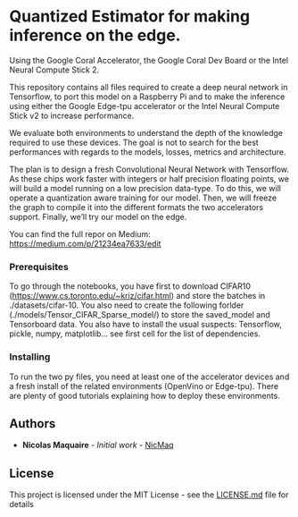 # Quantized Estimator for making inference on the edge.
Using the Google Coral Accelerator, the Google Coral Dev Board or the Intel Neural Compute Stick 2.

This repository contains all files required to create a deep neural network in Tensorflow, to port this model on a Raspberry Pi and to make the inference using either the Google Edge-tpu accelerator or the Intel Neural Compute Stick v2 to increase performance. 

We evaluate both environments to understand the depth of the knowledge required to use these devices. The goal is not to search for the best performances with regards to the models, losses, metrics and architecture.  

The plan is to design a fresh Convolutional Neural Network with Tensorflow. As these chips work faster with integers or half precision floating points, we will build a model running on a low precision data-type. To do this, we will operate a quantization aware training for our model. Then, we will freeze the graph to compile it into the different formats the two accelerators support. Finally, we’ll try our model on the edge.

You can find the full repor on Medium: https://medium.com/p/21234ea7633/edit


### Prerequisites
To go through the notebooks, you have first to download CIFAR10 (https://www.cs.toronto.edu/~kriz/cifar.html) and store the batches in ./datasets/cifar-10. You also need to create the following forlder (./models/Tensor_CIFAR_Sparse_model/) to store the saved_model and Tensorboard data. You also have to install the usual suspects: Tensorflow, pickle, numpy, matplotlib... see first cell for the list of dependencies.

### Installing
To run the two py files, you need at least one of the accelerator devices and a fresh install of the related environments (OpenVino or Edge-tpu). There are plenty of good tutorials explaining how to deploy these environments.

## Authors

* **Nicolas Maquaire** - *Initial work* - [NicMaq](https://github.com/NicMaq/edge-ml)

## License

This project is licensed under the MIT License - see the [LICENSE.md](LICENSE.md) file for details
